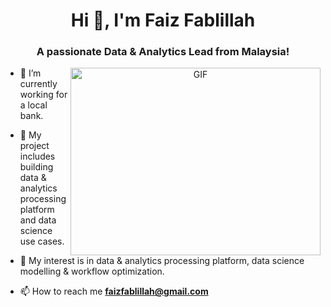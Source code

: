 <h1 align="center">Hi 👋, I'm Faiz Fablillah
<h3 align="center">A passionate Data & Analytics Lead from Malaysia! </h3>

<a target="_blank" align="center">
  <img align="right" top="500" height="300" width="400" alt="GIF" src="https://media.giphy.com/media/SWoSkN6DxTszqIKEqv/giphy.gif">
</a>

  
  
- 🔭 I’m currently working for a local bank.

- 🌱 My project includes building data & analytics processing platform and data science use cases.

- 🤝 My interest is in data & analytics processing platform, data science modelling & workflow optimization.

- 📫 How to reach me **faizfablillah@gmail.com**
